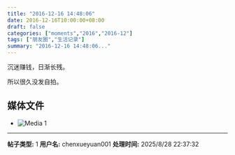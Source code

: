 ```yaml
---
title: "2016-12-16 14:48:06"
date: 2016-12-16T10:00:00+08:00
draft: false
categories: ["moments","2016","2016-12"]
tags: ["朋友圈","生活记录"]
summary: "2016-12-16 14:48:06..."
---
```


沉迷赚钱，日渐长残。

所以很久没发自拍。

## 媒体文件

- ![Media 1](/Moments/photos/2016-12-16/201612161448060.jpg)

---

**帖子类型:** 1
**用户名:** chenxueyuan001
**处理时间:** 2025/8/28 22:37:32